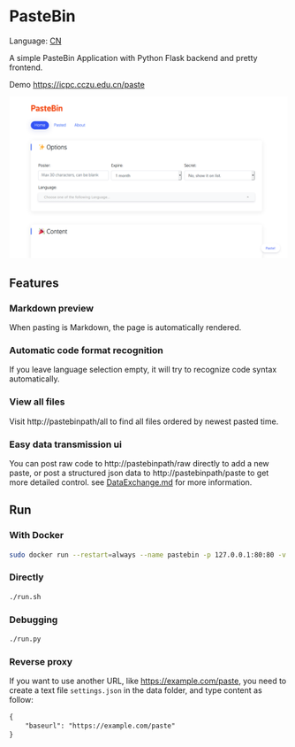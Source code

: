 # PasteBin

Language: [CN](doc/README_cn.md)

A simple PasteBin Application with Python Flask backend and pretty frontend.

Demo https://icpc.cczu.edu.cn/paste

![preview](doc/preview.png)

## Features

### Markdown preview

When pasting is Markdown, the page is automatically rendered.

### Automatic code format recognition

If you leave language selection empty, it will try to recognize code syntax automatically.

### View all files

Visit http://pastebinpath/all to find all files ordered by newest pasted time.

### Easy data transmission ui

You can post raw code to http://pastebinpath/raw directly to add a new paste, or post a structured json data to http://pastebinpath/paste to get more detailed control. see [DataExchange.md](doc/DataExchange.md) for more information.

## Run

### With Docker

```sh
sudo docker run --restart=always --name pastebin -p 127.0.0.1:80:80 -v /var/pastebin:/pastebin/data weicheng97/pastebin:3.0
```

### Directly

```sh
./run.sh
```

### Debugging

```sh
./run.py
```

### Reverse proxy

If you want to use another URL, like https://example.com/paste, you need to create a text file `settings.json` in the data folder, and type content as follow:

```
{
    "baseurl": "https://example.com/paste"
}
```
